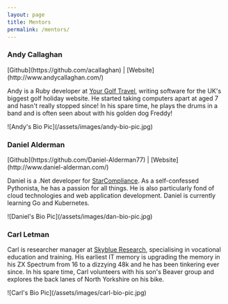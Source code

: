 ```yaml
---
layout: page
title: Mentors
permalink: /mentors/
---
```


<div id="mentors_page" markdown='1'>

<div class="mentor" markdown='1'>

### Andy Callaghan

<div class="links" markdown='1'>
[Github](https://github.com/acallaghan)
|
[Website](http://www.andycallaghan.com/)
</div>

Andy is a Ruby developer at [Your Golf Travel](http://www.yourgolftravel.com), writing software for the UK's biggest golf holiday website.
He started taking computers apart at aged 7 and hasn't really stopped since!
In his spare time, he plays the drums in a band and is often seen about with his golden dog Freddy!

</div>
![Andy's Bio Pic](/assets/images/andy-bio-pic.jpg)

<div class="mentor" markdown='1'>

### Daniel Alderman

<div class="links" markdown='1'>
[Github](https://github.com/Daniel-Alderman77)
|
[Website](http://www.daniel-alderman.com/)
</div>

Daniel is a .Net developer for [StarCompliance](https://www.starcompliance.com). As a self-confessed Pythonista, he
has a passion for all things. He is also particularly fond of cloud technologies
and web application development. Daniel is currently learning Go and Kubernetes.

</div>
![Daniel's Bio Pic](/assets/images/dan-bio-pic.jpg)

<div class="clearfix"></div>

<div class="mentor" markdown='1'>

### Carl Letman

<div class="links" markdown='1'></div>

Carl is researcher manager at [Skyblue Research](http://www.skyblue.org.uk/), specialising in vocational education and training.
His earliest IT memory is upgrading the memory in his ZX Spectrum from 16 to a dizzying 48k
and he has been tinkering ever since. In his spare time, Carl volunteers with his son's Beaver group
and explores the back lanes of North Yorkshire on his bike.

</div>
![Carl's Bio Pic](/assets/images/carl-bio-pic.jpg)

<div class="clearfix"></div>

</div>
